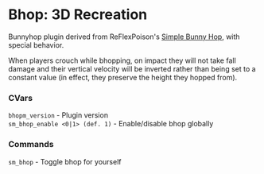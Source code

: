 # Bhop: 3D Recreation

Bunnyhop plugin derived from ReFlexPoison's [Simple Bunny Hop](https://forums.alliedmods.net/showthread.php?t=209853), with special behavior.

When players crouch while bhopping, on impact they will not take fall damage and their vertical velocity will be inverted rather than being set to a constant value (in effect, they preserve the height they hopped from).

### CVars
`bhopm_version` - Plugin version  
`sm_bhop_enable <0|1> (def. 1)` - Enable/disable bhop globally

### Commands
`sm_bhop` - Toggle bhop for yourself
